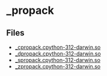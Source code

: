 # _propack

## Files

- [_cpropack.cpython-312-darwin.so](_cpropack.cpython-312-darwin.so)
- [_dpropack.cpython-312-darwin.so](_dpropack.cpython-312-darwin.so)
- [_spropack.cpython-312-darwin.so](_spropack.cpython-312-darwin.so)
- [_zpropack.cpython-312-darwin.so](_zpropack.cpython-312-darwin.so)
